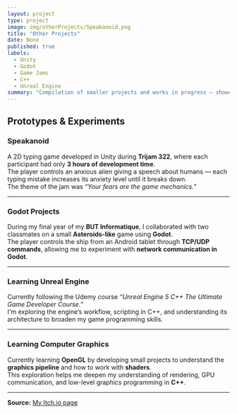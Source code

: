 ```yaml
---
layout: project
type: project
image: img/otherProjects/Speakanoid.png
title: "Other Projects"
date: None
published: true
labels:
  - Unity
  - Godot
  - Game Jams
  - C++
  - Unreal Engine
summary: "Compilation of smaller projects and works in progress — showcasing what I'm currently exploring and learning."
---
```


## Prototypes & Experiments

### **Speakanoid**
A 2D typing game developed in Unity during **Trijam 322**, where each participant had only **3 hours of development time**.  
The player controls an anxious alien giving a speech about humans — each typing mistake increases its anxiety level until it breaks down.  
The theme of the jam was *“Your fears are the game mechanics.”*

---

### **Godot Projects**
During my final year of my **BUT Informatique**, I collaborated with two classmates on a small **Asteroids-like** game using **Godot**.  
The player controls the ship from an Android tablet through **TCP/UDP commands**, allowing me to experiment with **network communication in Godot**.

---

### **Learning Unreal Engine**
Currently following the Udemy course *“Unreal Engine 5 C++ The Ultimate Game Developer Course.”*  
I'm exploring the engine’s workflow, scripting in C++, and understanding its architecture to broaden my game programming skills.

---

### **Learning Computer Graphics**
Currently learning **OpenGL** by developing small projects to understand the **graphics pipeline** and how to work with **shaders**.  
This exploration helps me deepen my understanding of rendering, GPU communication, and low-level graphics programming in **C++**.

---

**Source:** <a href="https://ceaura.itch.io/">My Itch.io page</a>

